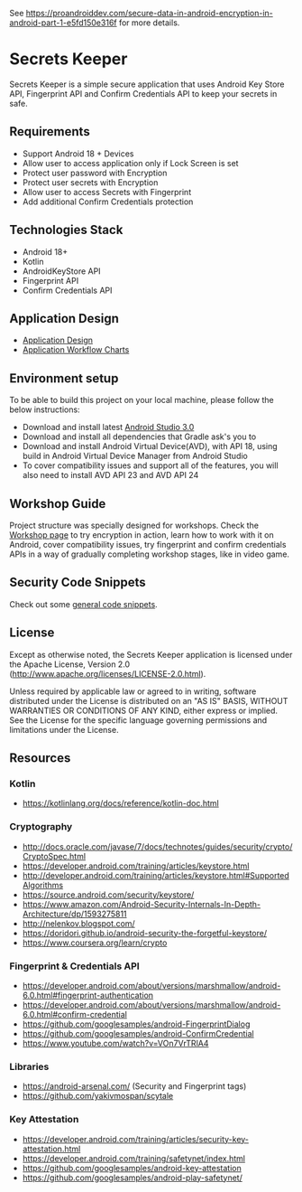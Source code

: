 See https://proandroiddev.com/secure-data-in-android-encryption-in-android-part-1-e5fd150e316f
for more details.

# Secrets Keeper

Secrets Keeper is a simple secure application that uses Android Key Store API, Fingerprint API and Confirm Credentials API to keep your secrets in safe.

## Requirements

- Support Android 18 + Devices
- Allow user to access application only if Lock Screen is set
- Protect user password with Encryption
- Protect user secrets with Encryption
- Allow user to access Secrets with Fingerprint
- Add additional Confirm Credentials  protection

## Technologies Stack

- Android 18+
- Kotlin
- AndroidKeyStore API
- Fingerprint API
- Confirm Credentials API

## Application Design

- [Application Design](/pages/design.md)
- [Application Workflow Charts](/pages/workflow.md)


## Environment setup

To be able to build this project on your local machine, please follow the below instructions:

- Download and install latest [Android Studio 3.0](https://developer.android.com/studio/preview/index.html)
- Download and install all dependencies that Gradle ask's you to
- Download and install Android Virtual Device(AVD), with API 18, using build in Android Virtual Device Manager from Android Studio
- To cover compatibility issues and support all of the features, you will also need to install AVD API 23 and AVD API 24

## Workshop Guide

Project structure was specially designed for workshops. Check the [Workshop page](/pages/workshop.md) to try encryption in action, learn how to work
with it on Android, cover compatibility issues, try fingerprint and confirm credentials APIs in a way of gradually completing 
workshop stages, like in video game.

## Security Code Snippets

Check out some [general code snippets](/pages/code-snippets.md).

## License

Except as otherwise noted, the Secrets Keeper application is licensed under the Apache License, Version 2.0 (http://www.apache.org/licenses/LICENSE-2.0.html).

Unless required by applicable law or agreed to in writing, software distributed under the License is distributed on an "AS IS" BASIS, WITHOUT WARRANTIES OR CONDITIONS OF ANY KIND, either express or implied. See the License for the specific language governing permissions and limitations under the License.

## Resources

### Kotlin

- https://kotlinlang.org/docs/reference/kotlin-doc.html

### Cryptography

- http://docs.oracle.com/javase/7/docs/technotes/guides/security/crypto/CryptoSpec.html
- https://developer.android.com/training/articles/keystore.html
- http://developer.android.com/training/articles/keystore.html#SupportedAlgorithms
- https://source.android.com/security/keystore/
- https://www.amazon.com/Android-Security-Internals-In-Depth-Architecture/dp/1593275811
- http://nelenkov.blogspot.com/
- https://doridori.github.io/android-security-the-forgetful-keystore/
- https://www.coursera.org/learn/crypto

### Fingerprint & Credentials API

- https://developer.android.com/about/versions/marshmallow/android-6.0.html#fingerprint-authentication
- https://developer.android.com/about/versions/marshmallow/android-6.0.html#confirm-credential
- https://github.com/googlesamples/android-FingerprintDialog
- https://github.com/googlesamples/android-ConfirmCredential
- https://www.youtube.com/watch?v=VOn7VrTRlA4

### Libraries

- https://android-arsenal.com/ (Security and Fingerprint tags)
- https://github.com/yakivmospan/scytale

### Key Attestation

- https://developer.android.com/training/articles/security-key-attestation.html
- https://developer.android.com/training/safetynet/index.html
- https://github.com/googlesamples/android-key-attestation
- https://github.com/googlesamples/android-play-safetynet/
